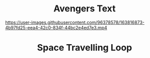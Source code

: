 <h1 align="center">Avengers Text</h1>

https://user-images.githubusercontent.com/96378578/163816873-4b97fd25-eea4-42c0-834f-44bc2e4ed7e3.mp4

<h1 align="center">Space Travelling Loop</h1>


